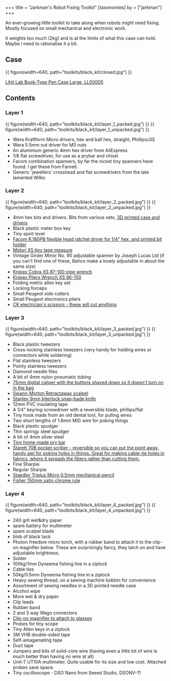 +++
title = "Jarkman's Robot Fixing Toolkit"
[taxonomies]
by = ["jarkman"]
+++

An ever-growing little toolkit to take along when robots might need fixing. Mostly focused on small mechanical and electronic work. 

It weights too much (2kg) and is at the limits of what this case can hold. Maybe I need to rationalise it a bit.

## Case

{{ figure(width=640, path="toolkits/black_kit/closed.jpg") }}

[Lihit Lab Book-Type Pen Case Large, LL00005](https://cultpens.com/products/lihit-lab-triple-pen-case)


## Contents

### Layer 1

{{ figure(width=640, path="toolkits/black_kit/layer_1_packed.jpg") }}
{{ figure(width=640, path="toolkits/black_kit/layer_1_unpacked.jpg") }}

- Wera Kraftform Micro drivers, hex and ball hex, straight, Phillips/JIS
- Wera 5.5mm nut driver for M3 nuts
- An aluminium generic 4mm hex driver from AliExpress
- 1/8 flat screwdriver, for use as a prybar and chisel
- Facom combination spanners, by far the nicest tiny spanners have found. I get these from Farnell.
- Generic 'jewellers' crosshead and flat screwdrivers from the late lamented Wilko

### Layer 2

{{ figure(width=640, path="toolkits/black_kit/layer_2_packed.jpg") }}
{{ figure(width=640, path="toolkits/black_kit/layer_2_unpacked.jpg") }}

- 4mm hex bits and drivers. Bits from various sets, [3D printed case and drivers](https://jarkman.co.uk/catalog/fripperies/4mmset.htm)
- Black plastic meter box key
- Tiny spirit level
- [Facom R.180PB flexible head ratchet driver for 1/4" hex, and printed bit holder](@/tools/facom-r180/index.md)
- [Midori XS tiny tape measure](@/tools/tiny-measures/index.md#midori-xs-tape-measure)
- Vintage Girder Minor No. 90 adjustable spanner by Joseph Lucas Ltd (if you can't find one of these, Bahco make a lovely adjustable in about the same size)
- [Knipex Cobra XS 87-100 pipe wrench](@tools/knipex-xs/index.md)
- [Knipex Pliers Wrench XS 86-100](@tools/knipex-xs/index.md)
- Folding metric allen key set
- Locking forceps
- Small Peugeot side cutters
- Small Peugeot electronics pliers
- [CK electrician's scissors - these will cut anything](@/tools/tiny-scissors/index.md#ck-electrician-s-scissors)



### Layer 3

{{ figure(width=640, path="toolkits/black_kit/layer_3_packed.jpg") }}
{{ figure(width=640, path="toolkits/black_kit/layer_3_unpacked.jpg") }}

- Black plastic tweezers
- Cross-locking stainless tweezers (very handy for holding wires or connectors while soldering)
- Flat stainless tweezers
- Pointy stainless tweezers
- Diamond needle files
- A bit of 4mm nylon pneumatic tubing
- [75mm digital caliper with the buttons shaved down so it doesn't turn on in the bag](https://www.machine-dro.co.uk/calipers/machine-dro-me-cal-po-75-digital-caliper-pocket-0-75mm-0-3-inch)
- [Swann-Morton Retractaway scalpel](@/tools/tiny-knives/index.md#swann-morton-retractaway-scalpel)
- [Stanley 9mm Interlock snap-bade knife](@/tools/tiny-knives/index.md#stanley-9mm-interlock-snap-blade-knife)
- 12mm PVC insulating tape
- A 1/4" keyring screwdriver with a reversible blade, phillips/flat
- Tiny hook made from an old dental tool, for pulling wires
- Two short lengths of 1.6mm MIG wire for poking things
- Black plastic spudger
- Thin springy steel spudger
- A bit of 4mm silver steel
- [Tiny home-made pry bar](@/tools/tiny-prybar.md)
- [Starett 70B pocket scriber - reversible so you can put the point away, handy awl for poking holes in things. Great for making cable-tie holes in fabrics, where it spreads the fibers rather than cutting them.](https://www.starrett.co.uk/products/precision-hand-tools/scribers/pocket-scribers/70b-pocket-scriber/)
- Fine Sharpie
- Regular Sharpie
- [Staedler Triplus Micro 0.5mm mechanical pencil](@/tools/tiny-pens-pencils/index.md#staedtler-triplus-micro-pencil)
- [Fisher 150mm satin chrome rule](@/tools/tiny-measures/index.md#fisher-150mm-satin-chrome-rule)



### Layer 4

{{ figure(width=640, path="toolkits/black_kit/layer_4_packed.jpg") }}
{{ figure(width=640, path="toolkits/black_kit/layer_4_unpacked.jpg") }}

- 240 grit wet&dry paper
- spare battery for multimeter
- spare scalpel blade
- blob of black tack
- Photon freedom micro torch, with a rubber band to attach it to the clip-on magnifier below. These are surprisingly fancy, they latch on and have adjustable brightness.
- Solder
- 100kg/1mm Dyneema fishing line in a ziplock
- Cable ties
- 50kg/0.5mm Dyneema fishing line in a ziplock
- Heavy sewing thread, on a sewing machine bobbin for convenience
- Assortment of sewing needles in a 3D printed needle case
- Alcohol wipe
- More wet & dry paper
- Clip leads
- Rubber band
- 2 and 3 way Wago connectors
- [Clip-on magnifier to attach to glasses](https://www.quicktest.co.uk/collections/magnifiers-shop/products/double-lens-clips-to-front-of-specs-clipon-d-2)
- Probes for tiny scope
- Tiny Allen keys in a ziplock
- 3M VHB double-sided tape
- Self-amagamating tape
- Duct tape
- Jumpers and bits of solid-core wire (having even a little bit of wire is much better than having no wire at all)
- Unit-T UT10A multimeter. Quite usable for its size and low cost. Attached probes save space.
- Tiny oscilloscope - DSO Nano from Seeed Studio, DSONV-11



